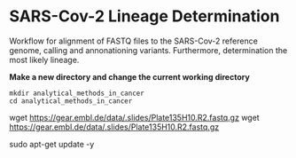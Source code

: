 # SARS-Cov-2 Lineage Determination

Workflow for alignment of FASTQ files to the SARS-Cov-2 reference genome, calling and annonationing variants. Furthermore, determination the most likely lineage. <br />

**Make a new directory and change the current working directory** <br />

`mkdir analytical_methods_in_cancer` <br />
`cd analytical_methods_in_cancer` <br />


wget https://gear.embl.de/data/.slides/Plate135H10.R2.fastq.gz
 wget https://gear.embl.de/data/.slides/Plate135H10.R2.fastq.gz
 
 sudo apt-get update -y
